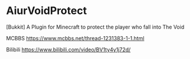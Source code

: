 # AiurVoidProtect
[Bukkit] A Plugin for Minecraft to protect the player who fall into The Void

MCBBS https://www.mcbbs.net/thread-1231383-1-1.html

Bilibili https://www.bilibili.com/video/BV1ty4y1j72d/
